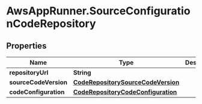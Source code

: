 # AwsAppRunner.SourceConfigurationCodeRepository

## Properties

Name | Type | Description | Notes
------------ | ------------- | ------------- | -------------
**repositoryUrl** | **String** |  | 
**sourceCodeVersion** | [**CodeRepositorySourceCodeVersion**](CodeRepositorySourceCodeVersion.md) |  | 
**codeConfiguration** | [**CodeRepositoryCodeConfiguration**](CodeRepositoryCodeConfiguration.md) |  | [optional] 


